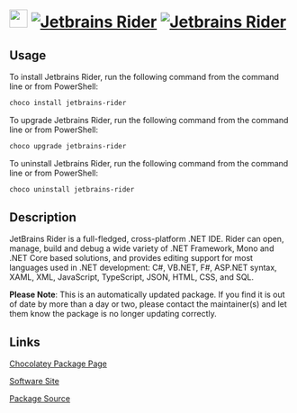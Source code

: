 ﻿# <img src="https://cdn.jsdelivr.net/gh/mkevenaar/chocolatey-packages@8b10075560b75cfc85915b5d74b387c081850205/icons/jetbrains-rider.png" width="32" height="32"/> [![Jetbrains Rider](https://img.shields.io/chocolatey/v/jetbrains-rider.svg?label=Jetbrains+Rider)](https://chocolatey.org/packages/jetbrains-rider) [![Jetbrains Rider](https://img.shields.io/chocolatey/dt/jetbrains-rider.svg)](https://chocolatey.org/packages/jetbrains-rider)

## Usage
To install Jetbrains Rider, run the following command from the command line or from PowerShell:
```powershell
choco install jetbrains-rider
```

To upgrade Jetbrains Rider, run the following command from the command line or from PowerShell:
```powershell
choco upgrade jetbrains-rider
```

To uninstall Jetbrains Rider, run the following command from the command line or from PowerShell:
```powershell
choco uninstall jetbrains-rider
```

## Description
JetBrains Rider is a full-fledged, cross-platform .NET IDE. Rider can open, manage, build and debug a wide variety of .NET Framework, Mono and .NET Core based solutions, and provides editing support for most languages used in .NET development: C#, VB.NET, F#, ASP.NET syntax, XAML, XML, JavaScript, TypeScript, JSON, HTML, CSS, and SQL.

**Please Note**: This is an automatically updated package. If you find it is
out of date by more than a day or two, please contact the maintainer(s) and
let them know the package is no longer updating correctly.


## Links
[Chocolatey Package Page](https://chocolatey.org/packages/jetbrains-rider)

[Software Site](https://www.jetbrains.com/rider/)

[Package Source](https://github.com/mkevenaar/chocolatey-packages/tree/master/automatic/jetbrains-rider)

